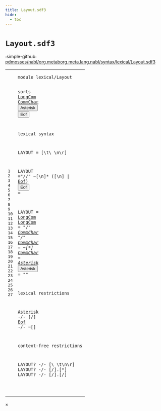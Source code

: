 ```yaml
---
title: Layout.sdf3
hide:
  - toc
---
```


# `Layout.sdf3`

:simple-github: [pdmosses/nabl/org.metaborg.meta.lang.nabl/syntax/lexical/Layout.sdf3]

[pdmosses/nabl/org.metaborg.meta.lang.nabl/syntax/lexical/Layout.sdf3]: https://github.com/pdmosses/nabl/blob/master/org.metaborg.meta.lang.nabl/syntax/lexical/Layout.sdf3 "The source file on GitHub"

<div class="sdf3"><table class="highlighttable"><tbody><tr><td class="linenos"><div class="linenodiv"><pre><span></span>1
2
3
4
5
6
7
8
9
10
11
12
13
14
15
16
17
18
19
20
21
22
23
24
25
26
27
</pre></div></td>
<td class="code"><pre><code><span class="keyword">module</span> <span id="lexical/Layout_1_8" title="a definition with no references">lexical/Layout</span>

<span class="keyword">sorts</span> <a href="#LongCom_12_14" id="LongCom_3_7" title="a definition with a single reference">LongCom</a> <a href="#CommChar_13_19" id="CommChar_3_15" title="a definition with a single reference">CommChar</a> <button class="modal-open" id="Asterisk_3_24" title="a definition with multiple references" data-urls="#Asterisk line 15_14, 20_3">Asterisk</button> <button class="modal-open" id="Eof_3_33" title="a definition with multiple references" data-urls="#Eof line 9_33, 21_3">Eof</button> 

<span class="keyword">lexical syntax</span>

  <span class="keyword">LAYOUT</span>   = [\t\ \n\r] 

  <span class="keyword">LAYOUT</span>   =<span class="cons_Lit">"//"</span> ~[\n]* ([\n] | <a href="#Eof_3_33" id="Eof_9_33" title="a reference to a single-file definition">Eof</a>)
  <button class="modal-open" id="Eof_10_3" title="a definition with multiple references" data-urls="#Eof line 9_33, 21_3">Eof</button>      = 
 
  <span class="keyword">LAYOUT</span>   = <a href="#LongCom_3_7" id="LongCom_12_14" title="a reference to a single-file definition">LongCom</a>
  <a href="#LongCom_12_14" id="LongCom_13_3" title="a definition with a single reference">LongCom</a>  = <span class="cons_Lit">"/*"</span> <a href="#CommChar_3_15" id="CommChar_13_19" title="a reference to a single-file definition">CommChar</a>* <span class="cons_Lit">"*/"</span>
  <a href="#CommChar_13_19" id="CommChar_14_3" title="a definition with a single reference">CommChar</a> = ~[\*]
  <a href="#CommChar_13_19" id="CommChar_15_3" title="a definition with a single reference">CommChar</a> = <a href="#Asterisk_3_24" id="Asterisk_15_14" title="a reference to a single-file definition">Asterisk</a>
  <button class="modal-open" id="Asterisk_16_3" title="a definition with multiple references" data-urls="#Asterisk line 15_14, 20_3">Asterisk</button> = <span class="cons_Lit">"*"</span>
  
<span class="keyword">lexical restrictions</span>

  <a href="#Asterisk_3_24" id="Asterisk_20_3" title="a reference to a single-file definition">Asterisk</a> -/- [\/]
  <a href="#Eof_3_33" id="Eof_21_3" title="a reference to a single-file definition">Eof</a>      -/- ~[]

<span class="keyword">context-free restrictions</span>

  <span class="keyword">LAYOUT</span>? -/- [\ \t\n\r]
  <span class="keyword">LAYOUT</span>? -/- [\/].[\*]
  <span class="keyword">LAYOUT</span>? -/- [\/].[\/]

</code></pre></td></tr></tbody></table></div>

<div id="modal">
  <div id="modal-content">
    <span id="modal-close">&times;</span>
    <h2 id="modal-h2"></h2>
    <p  id="modal-p"></p>
    <ul id="modal-ul"></ul>
  </div>
</div>
